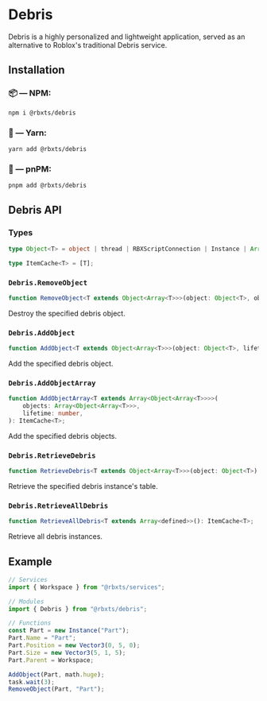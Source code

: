# Debris

Debris is a highly personalized and lightweight application, served as an alternative to Roblox's traditional Debris service.

## Installation

### 📦 — NPM:

```
npm i @rbxts/debris
```

### 🧶 — Yarn:

```
yarn add @rbxts/debris
```

### 📀 — pnPM:

```
pnpm add @rbxts/debris
```

## Debris API

### Types

```ts
type Object<T> = object | thread | RBXScriptConnection | Instance | Array<T> | [] | ItemCache<T>;

type ItemCache<T> = [T];
```

### `Debris.RemoveObject`

```ts
function RemoveObject<T extends Object<Array<T>>>(object: Object<T>, objectClass: string): T;
```

Destroy the specified debris object.

### `Debris.AddObject`

```ts
function AddObject<T extends Object<Array<T>>>(object: Object<T>, lifetime: number): ItemCache<T>;
```

Add the specified debris object.

### `Debris.AddObjectArray`

```ts
function AddObjectArray<T extends Array<Object<Array<T>>>>(
	objects: Array<Object<Array<T>>>,
	lifetime: number,
): ItemCache<T>;
```

Add the specified debris objects.

### `Debris.RetrieveDebris`

```ts
function RetrieveDebris<T extends Object<Array<T>>>(object: Object<T>): ItemCache<T>;
```

Retrieve the specified debris instance's table.

### `Debris.RetrieveAllDebris`

```ts
function RetrieveAllDebris<T extends Array<defined>>(): ItemCache<T>;
```

Retrieve all debris instances.

## Example

```ts
// Services
import { Workspace } from "@rbxts/services";

// Modules
import { Debris } from "@rbxts/debris";

// Functions
const Part = new Instance("Part");
Part.Name = "Part";
Part.Position = new Vector3(0, 5, 0);
Part.Size = new Vector3(5, 1, 5);
Part.Parent = Workspace;

AddObject(Part, math.huge);
task.wait(3);
RemoveObject(Part, "Part");
```
